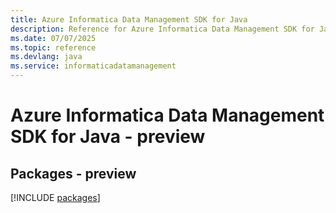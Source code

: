 ```yaml
---
title: Azure Informatica Data Management SDK for Java
description: Reference for Azure Informatica Data Management SDK for Java
ms.date: 07/07/2025
ms.topic: reference
ms.devlang: java
ms.service: informaticadatamanagement
---
```

# Azure Informatica Data Management SDK for Java - preview
## Packages - preview
[!INCLUDE [packages](informatica-data-management-index.md)]